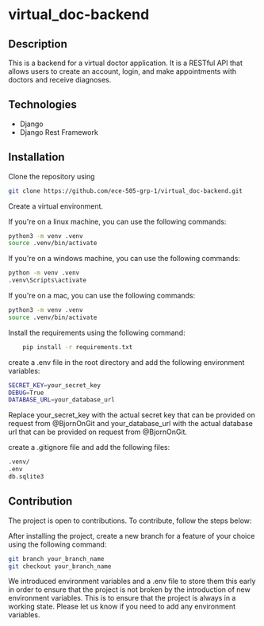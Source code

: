 # virtual_doc-backend

## Description

This is a backend for a virtual doctor application. It is a RESTful API that allows users to create an account, login, and make appointments with doctors and receive diagnoses.

## Technologies

- Django
- Django Rest Framework

## Installation

Clone the repository using

```bash
git clone https://github.com/ece-505-grp-1/virtual_doc-backend.git
```

Create a virtual environment.

If you're on a linux machine, you can use the following commands:

```bash
python3 -m venv .venv
source .venv/bin/activate
```

If you're on a windows machine, you can use the following commands:

```bash
python -m venv .venv
.venv\Scripts\activate
```

If you're on a mac, you can use the following commands:

```bash
python3 -m venv .venv
source .venv/bin/activate
```

Install the requirements using the following command:

```bash
    pip install -r requirements.txt
```

create a .env file in the root directory and add the following environment variables:

```bash
SECRET_KEY=your_secret_key
DEBUG=True
DATABASE_URL=your_database_url
```

Replace your_secret_key with the actual secret key that can be provided on request from @BjornOnGit and your_database_url with the actual database url that can be provided on request from @BjornOnGit.

create a .gitignore file and add the following files:

``` bash
.venv/
.env
db.sqlite3
```

## Contribution

The project is open to contributions. To contribute, follow the steps below:

After installing the project, create a new branch for a feature of your choice using the following command:

```bash
git branch your_branch_name
git checkout your_branch_name
```

We introduced environment variables and a .env file to store them this early in order to ensure that the project is not broken by the introduction of new environment variables. This is to ensure that the project is always in a working state. Please let us know if you need to add any environment variables.
